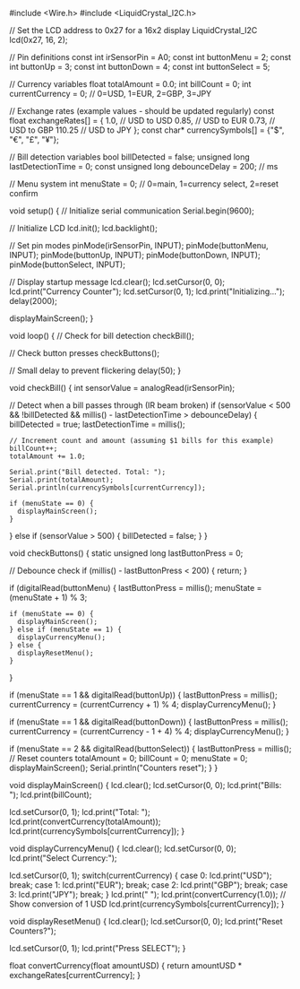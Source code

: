 #include <Wire.h>
#include <LiquidCrystal_I2C.h>

// Set the LCD address to 0x27 for a 16x2 display
LiquidCrystal_I2C lcd(0x27, 16, 2);

// Pin definitions
const int irSensorPin = A0;
const int buttonMenu = 2;
const int buttonUp = 3;
const int buttonDown = 4;
const int buttonSelect = 5;

// Currency variables
float totalAmount = 0.0;
int billCount = 0;
int currentCurrency = 0; // 0=USD, 1=EUR, 2=GBP, 3=JPY

// Exchange rates (example values - should be updated regularly)
const float exchangeRates[] = {
  1.0,    // USD to USD
  0.85,   // USD to EUR
  0.73,   // USD to GBP
  110.25  // USD to JPY
};
const char* currencySymbols[] = {"$", "€", "£", "¥"};

// Bill detection variables
bool billDetected = false;
unsigned long lastDetectionTime = 0;
const unsigned long debounceDelay = 200; // ms

// Menu system
int menuState = 0; // 0=main, 1=currency select, 2=reset confirm

void setup() {
  // Initialize serial communication
  Serial.begin(9600);
  
  // Initialize LCD
  lcd.init();
  lcd.backlight();
  
  // Set pin modes
  pinMode(irSensorPin, INPUT);
  pinMode(buttonMenu, INPUT);
  pinMode(buttonUp, INPUT);
  pinMode(buttonDown, INPUT);
  pinMode(buttonSelect, INPUT);
  
  // Display startup message
  lcd.clear();
  lcd.setCursor(0, 0);
  lcd.print("Currency Counter");
  lcd.setCursor(0, 1);
  lcd.print("Initializing...");
  delay(2000);
  
  displayMainScreen();
}

void loop() {
  // Check for bill detection
  checkBill();
  
  // Check button presses
  checkButtons();
  
  // Small delay to prevent flickering
  delay(50);
}

void checkBill() {
  int sensorValue = analogRead(irSensorPin);
  
  // Detect when a bill passes through (IR beam broken)
  if (sensorValue < 500 && !billDetected && millis() - lastDetectionTime > debounceDelay) {
    billDetected = true;
    lastDetectionTime = millis();
    
    // Increment count and amount (assuming $1 bills for this example)
    billCount++;
    totalAmount += 1.0;
    
    Serial.print("Bill detected. Total: ");
    Serial.print(totalAmount);
    Serial.println(currencySymbols[currentCurrency]);
    
    if (menuState == 0) {
      displayMainScreen();
    }
  }
  else if (sensorValue > 500) {
    billDetected = false;
  }
}

void checkButtons() {
  static unsigned long lastButtonPress = 0;
  
  // Debounce check
  if (millis() - lastButtonPress < 200) {
    return;
  }
  
  if (digitalRead(buttonMenu) {
    lastButtonPress = millis();
    menuState = (menuState + 1) % 3;
    
    if (menuState == 0) {
      displayMainScreen();
    } else if (menuState == 1) {
      displayCurrencyMenu();
    } else {
      displayResetMenu();
    }
  }
  
  if (menuState == 1 && digitalRead(buttonUp)) {
    lastButtonPress = millis();
    currentCurrency = (currentCurrency + 1) % 4;
    displayCurrencyMenu();
  }
  
  if (menuState == 1 && digitalRead(buttonDown)) {
    lastButtonPress = millis();
    currentCurrency = (currentCurrency - 1 + 4) % 4;
    displayCurrencyMenu();
  }
  
  if (menuState == 2 && digitalRead(buttonSelect)) {
    lastButtonPress = millis();
    // Reset counters
    totalAmount = 0;
    billCount = 0;
    menuState = 0;
    displayMainScreen();
    Serial.println("Counters reset");
  }
}

void displayMainScreen() {
  lcd.clear();
  lcd.setCursor(0, 0);
  lcd.print("Bills: ");
  lcd.print(billCount);
  
  lcd.setCursor(0, 1);
  lcd.print("Total: ");
  lcd.print(convertCurrency(totalAmount));
  lcd.print(currencySymbols[currentCurrency]);
}

void displayCurrencyMenu() {
  lcd.clear();
  lcd.setCursor(0, 0);
  lcd.print("Select Currency:");
  
  lcd.setCursor(0, 1);
  switch(currentCurrency) {
    case 0: lcd.print("USD"); break;
    case 1: lcd.print("EUR"); break;
    case 2: lcd.print("GBP"); break;
    case 3: lcd.print("JPY"); break;
  }
  lcd.print(" ");
  lcd.print(convertCurrency(1.0)); // Show conversion of 1 USD
  lcd.print(currencySymbols[currentCurrency]);
}

void displayResetMenu() {
  lcd.clear();
  lcd.setCursor(0, 0);
  lcd.print("Reset Counters?");
  
  lcd.setCursor(0, 1);
  lcd.print("Press SELECT");
}

float convertCurrency(float amountUSD) {
  return amountUSD * exchangeRates[currentCurrency];
}
